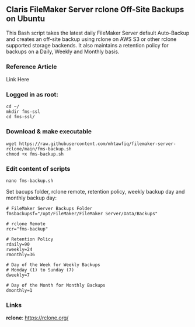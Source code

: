 ## Claris FileMaker Server rclone Off-Site Backups on Ubuntu
This Bash script takes the latest daily FileMaker Server default Auto-Backup and creates an off-site backup using rclone on AWS S3 or other rclone supported storage backends.
It also maintains a retention policy for backups on a Daily, Weekly and Monthly basis.

### Reference Article
Link Here

### Logged in as root:
```
cd ~/
mkdir fms-ssl
cd fms-ssl/
```
### Download & make executable
```
wget https://raw.githubusercontent.com/mhtawfiq/filemaker-server-rclone/main/fms-backup.sh
chmod +x fms-backup.sh
``` 
### Edit content of scripts
```
nano fms-backup.sh
```
Set bacups folder, rclone remote, retention policy, weekly backup day and monthly backup day:
```
# FileMaker Server Backups Folder
fmsbackupsf="/opt/FileMaker/FileMaker Server/Data/Backups"

# rclone Remote
rcr="fms-backup"

# Retention Policy
rdaily=90
rweekly=24
rmonthly=36

# Day of the Week for Weekly Backups
# Monday (1) to Sunday (7)
dweekly=7

# Day of the Month for Monthly Backups
dmonthly=1
```


### Links
**rclone**: https://rclone.org/
